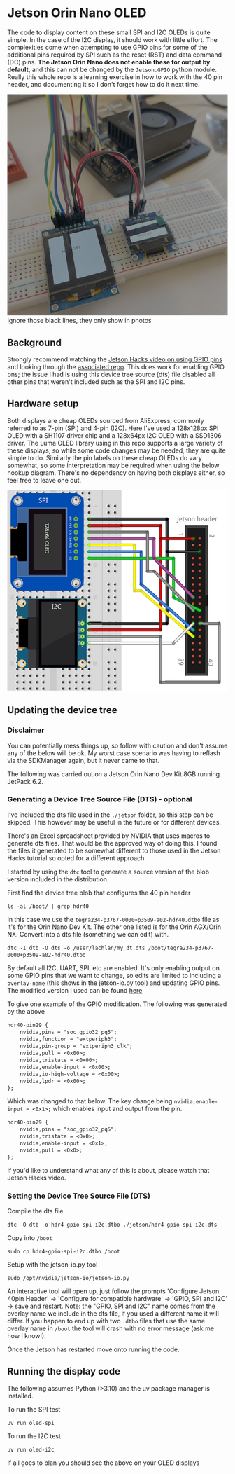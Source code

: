 # Jetson Orin Nano OLED

The code to display content on these small SPI and I2C OLEDs is quite simple. In the case of the I2C display, it should work with little effort. The complexities come when attempting to use GPIO pins for some of the additional pins required by SPI such as the reset (RST) and data command (DC) pins. **The Jetson Orin Nano does not enable these for output by default**, and this can not be changed by the `Jetson.GPIO` python module. Really this whole repo is a learning exercise in how to work with the 40 pin header, and documenting it so I don't forget how to do it next time.

![Jetson with OLEDs](./docs/jetson_oleds.png)
Ignore those black lines, they only show in photos


## Background
Strongly recommend watching the [Jetson Hacks video on using GPIO pins](https://www.youtube.com/watch?v=a8espzPAzu4) and looking through the [associated repo](https://github.com/jetsonhacks/jetson-orin-gpio-patch). This does work for enabling GPIO pns; the issue I had is using this device tree source (dts) file disabled all other pins that weren't included such as the SPI and I2C pins.


## Hardware setup
Both displays are cheap OLEDs sourced from AliExpress; commonly referred to as 7-pin (SPI) and 4-pin (I2C). Here I've used a 128x128px SPI OLED with a SH1107 driver chip and a 128x64px I2C OLED with a SSD1306 driver. The Luma OLED library using in this repo supports a large variety of these displays, so while some code changes may be needed, they are quite simple to do. Similarly the pin labels on these cheap OLEDs do vary somewhat, so some interpretation may be required when using the below hookup diagram. There's no dependency on having both displays either, so feel free to leave one out.

![wiring diagram for jetson to oleds](./docs/hookup.png)


## Updating the device tree

### Disclaimer
You can potentially mess things up, so follow with caution and don't assume any of the below will be ok. My worst case scenario was having to reflash via the SDKManager again, but it never came to that.

The following was carried out on a Jetson Orin Nano Dev Kit 8GB running JetPack 6.2.

### Generating a Device Tree Source File (DTS) - optional

I've included the dts file used in the `./jetson` folder, so this step can be skipped. This however may be useful in the future or for different devices.

There's an Excel spreadsheet provided by NVIDIA that uses macros to generate dts files. That would be the approved way of doing this, I found the files it generated to be somewhat different to those used in the Jetson Hacks tutorial so opted for a different approach.

I started by using the `dtc` tool to generate a source version of the blob version included in the distribution.

First find the device tree blob that configures the 40 pin header

    ls -al /boot/ | grep hdr40

In this case we use the `tegra234-p3767-0000+p3509-a02-hdr40.dtbo` file as it's for the Orin Nano Dev Kit. The other one listed is for the Orin AGX/Orin NX. Convert into a dts file (something we can edit) with.

    dtc -I dtb -O dts -o /user/lachlan/my_dt.dts /boot/tegra234-p3767-0000+p3509-a02-hdr40.dtbo

By default all I2C, UART, SPI, etc are enabled. It's only enabling output on some GPIO pins that we want to change, so edits are limited to including a `overlay-name` (this shows in the jetson-io.py tool) and updating GPIO pins. The modified version I used can be found [here](./jetson/hdr4-gpio-spi-i2c.dts)

To give one example of the GPIO modification. The following was generated by the above

    hdr40-pin29 {
        nvidia,pins = "soc_gpio32_pq5";
        nvidia,function = "extperiph3";
        nvidia,pin-group = "extperiph3_clk";
        nvidia,pull = <0x00>;
        nvidia,tristate = <0x00>;
        nvidia,enable-input = <0x00>;
        nvidia,io-high-voltage = <0x00>;
        nvidia,lpdr = <0x00>;
    };

Which was changed to that below. The key change being `nvidia,enable-input = <0x1>;` which enables input and output from the pin.

    hdr40-pin29 {
        nvidia,pins = "soc_gpio32_pq5";
        nvidia,tristate = <0x0>;
        nvidia,enable-input = <0x1>;
        nvidia,pull = <0x0>;
    };

If you'd like to understand what any of this is about, please watch that Jetson Hacks video.


### Setting the Device Tree Source File (DTS)

Compile the dts file

    dtc -O dtb -o hdr4-gpio-spi-i2c.dtbo ./jetson/hdr4-gpio-spi-i2c.dts

Copy into `/boot`

    sudo cp hdr4-gpio-spi-i2c.dtbo /boot

Setup with the jetson-io.py tool

    sudo /opt/nvidia/jetson-io/jetson-io.py

An interactive tool will open up, just follow the prompts 'Configure Jetson 40pin Header' -> 'Configure for compatible hardware' -> 'GPIO, SPI and I2C' -> save and restart. Note: the "GPIO, SPI and I2C" name comes from the overlay name we include in the dts file, if you used a different name it will differ. If you happen to end up with two `.dtbo` files that use the same overlay name in `/boot` the tool will crash with no error message (ask me how I know!).

Once the Jetson has restarted move onto running the code.


## Running the display code

The following assumes Python (>3.10) and the uv package manager is installed.

To run the SPI test

    uv run oled-spi

To run the I2C test

    uv run oled-i2c

If all goes to plan you should see the above on your OLED displays
